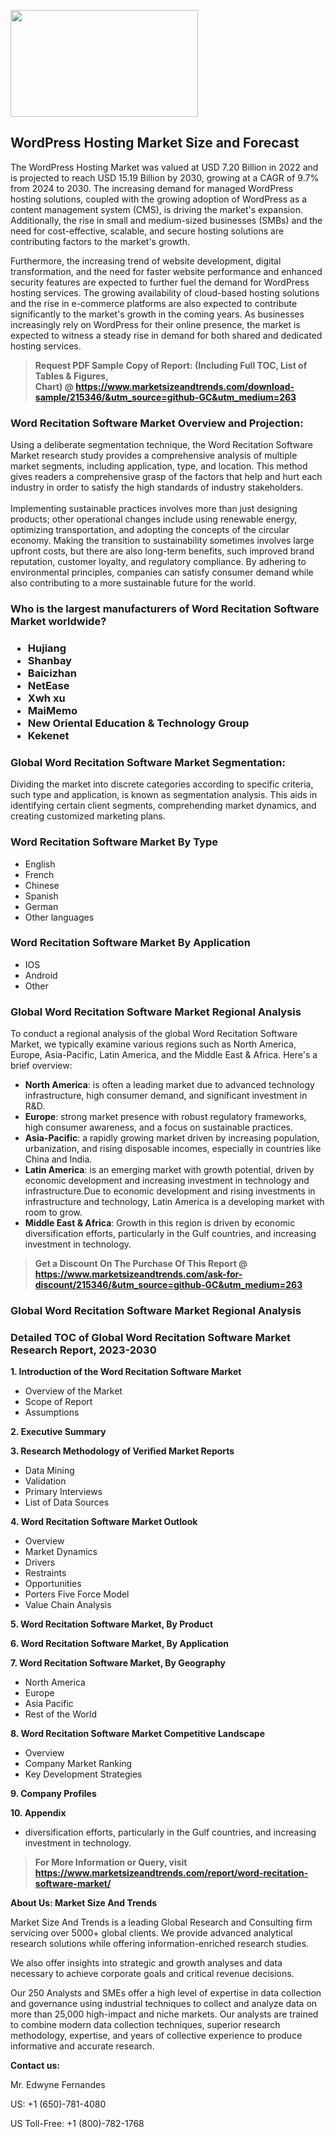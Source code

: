 <p><img class="alignnone size-medium wp-image-20088" src="https://ffe5etoiles.com/wp-content/uploads/2024/12/MST1-300x171.png" alt="" width="300" height="171" /></p><h2>WordPress Hosting Market Size and Forecast</h2><p>The WordPress Hosting Market was valued at USD 7.20 Billion in 2022 and is projected to reach USD 15.19 Billion by 2030, growing at a CAGR of 9.7% from 2024 to 2030. The increasing demand for managed WordPress hosting solutions, coupled with the growing adoption of WordPress as a content management system (CMS), is driving the market's expansion. Additionally, the rise in small and medium-sized businesses (SMBs) and the need for cost-effective, scalable, and secure hosting solutions are contributing factors to the market's growth.</p><p>Furthermore, the increasing trend of website development, digital transformation, and the need for faster website performance and enhanced security features are expected to further fuel the demand for WordPress hosting services. The growing availability of cloud-based hosting solutions and the rise in e-commerce platforms are also expected to contribute significantly to the market's growth in the coming years. As businesses increasingly rely on WordPress for their online presence, the market is expected to witness a steady rise in demand for both shared and dedicated hosting services.</p></p><blockquote id="" class=""><strong>Request PDF Sample Copy of Report: (Including Full TOC, List of Tables &amp; Figures, Chart)&nbsp;@&nbsp;<strong><a href="https://www.marketsizeandtrends.com/download-sample/215346/&utm_source=github-GC&utm_medium=263" target="_blank">https://www.marketsizeandtrends.com/download-sample/215346/&utm_source=github-GC&utm_medium=263</a></strong></strong></blockquote><h3 id="" class="">Word Recitation Software Market&nbsp;Overview and Projection:</h3><p id="" class="">Using a deliberate segmentation technique, the Word Recitation Software Market research study provides a comprehensive analysis of multiple market segments, including application, type, and location. This method gives readers a comprehensive grasp of the factors that help and hurt each industry in order to satisfy the high standards of industry stakeholders. <br /> <br />Implementing sustainable practices involves more than just designing products; other operational changes include using renewable energy, optimizing transportation, and adopting the concepts of the circular economy. Making the transition to sustainability sometimes involves large upfront costs, but there are also long-term benefits, such improved brand reputation, customer loyalty, and regulatory compliance. By adhering to environmental principles, companies can satisfy consumer demand while also contributing to a more sustainable future for the world.</p><h3 id="" class="">Who is the largest manufacturers of&nbsp;Word Recitation Software Market worldwide?</h3><h3 class=""><p><ul><li>Hujiang </li><li> Shanbay </li><li> Baicizhan </li><li> NetEase </li><li> Xwh xu </li><li> MaiMemo </li><li> New Oriental Education & Technology Group </li><li> Kekenet</li></ul></p></h3><h3 id="" class="">Global&nbsp;Word Recitation Software Market Segmentation:</h3><p id="" class="">Dividing the market into discrete categories according to specific criteria, such type and application, is known as segmentation analysis. This aids in identifying certain client segments, comprehending market dynamics, and creating customized marketing plans.</p><h3 id="" class="">Word Recitation Software Market&nbsp;By Type</h3><p><p><ul><li>English</li><li> French</li><li> Chinese</li><li> Spanish</li><li> German</li><li> Other languages</p></li></ul></p></p><h3 id="" class="">Word Recitation Software Market&nbsp;By Application</h3><p class=""><p><ul><li>IOS</li><li> Android</li><li> Other</li></ul></p></p><h3 id="" class="">Global Word Recitation Software Market Regional Analysis</h3><p id="" class="">To conduct a regional analysis of the global Word Recitation Software Market, we typically examine various regions such as North America, Europe, Asia-Pacific, Latin America, and the Middle East &amp; Africa. Here's a brief overview:</p><ul><li><strong>North America</strong>: is often a leading market due to advanced technology infrastructure, high consumer demand, and significant investment in R&amp;D.</li><li><strong>Europe</strong>: strong market presence with robust regulatory frameworks, high consumer awareness, and a focus on sustainable practices.</li><li><strong>Asia-Pacific</strong>: a rapidly growing market driven by increasing population, urbanization, and rising disposable incomes, especially in countries like China and India.</li><li><strong>Latin America</strong>: is an emerging market with growth potential, driven by economic development and increasing investment in technology and infrastructure.Due to economic development and rising investments in infrastructure and technology, Latin America is a developing market with room to grow.</li><li><strong>Middle East &amp; Africa</strong>: Growth in this region is driven by economic diversification efforts, particularly in the Gulf countries, and increasing investment in technology.</li></ul><blockquote id="" class=""><strong>Get a Discount On The Purchase Of This Report @ <strong><a href="https://www.marketsizeandtrends.com/ask-for-discount/215346/&utm_source=github-GC&utm_medium=263" target="_blank">https://www.marketsizeandtrends.com/ask-for-discount/215346/&utm_source=github-GC&utm_medium=263</a></strong></strong></blockquote><h3 id="" class="">Global Word Recitation Software Market Regional Analysis</h3><h3 id="" class="">Detailed TOC of Global Word Recitation Software Market Research Report, 2023-2030</h3><p id="" class=""><strong>1. Introduction of the Word Recitation Software Market</strong></p><ul><li>Overview of the Market</li><li>Scope of Report</li><li>Assumptions</li></ul><p id="" class=""><strong>2. Executive Summary</strong></p><p id="" class=""><strong>3. Research Methodology of Verified Market Reports</strong></p><ul><li>Data Mining</li><li>Validation</li><li>Primary Interviews</li><li>List of Data Sources</li></ul><p id="" class=""><strong>4. Word Recitation Software Market Outlook</strong></p><ul><li>Overview</li><li>Market Dynamics</li><li>Drivers</li><li>Restraints</li><li>Opportunities</li><li>Porters Five Force Model</li><li>Value Chain Analysis</li></ul><p id="" class=""><strong>5. Word Recitation Software Market, By Product</strong></p><p id="" class=""><strong>6. Word Recitation Software Market, By Application</strong></p><p id="" class=""><strong>7. Word Recitation Software Market, By Geography</strong></p><ul><li>North America</li><li>Europe</li><li>Asia Pacific</li><li>Rest of the World</li></ul><p id="" class=""><strong>8. Word Recitation Software Market Competitive Landscape</strong></p><ul><li>Overview</li><li>Company Market Ranking</li><li>Key Development Strategies</li></ul><p id="" class=""><strong>9. Company Profiles</strong></p><p id="" class=""><strong>10. Appendix</strong></p><ul><li>diversification efforts, particularly in the Gulf countries, and increasing investment in technology.</li></ul><blockquote id="" class=""><strong>For More Information or Query, visit <strong><strong><a href="https://www.marketsizeandtrends.com/report/word-recitation-software-market/" target="_blank">https://www.marketsizeandtrends.com/report/word-recitation-software-market/</a></strong></strong></strong></blockquote><p id="" class=""><strong>About Us: Market Size And Trends</strong></p><p id="" class="">Market Size And Trends is a leading Global Research and Consulting firm servicing over 5000+ global clients. We provide advanced analytical research solutions while offering information-enriched research studies.</p><p id="" class="">We also offer insights into strategic and growth analyses and data necessary to achieve corporate goals and critical revenue decisions.</p><p id="" class="">Our 250 Analysts and SMEs offer a high level of expertise in data collection and governance using industrial techniques to collect and analyze data on more than 25,000 high-impact and niche markets. Our analysts are trained to combine modern data collection techniques, superior research methodology, expertise, and years of collective experience to produce informative and accurate research.</p><p id="" class=""><strong>Contact us:</strong></p><p id="" class="">Mr. Edwyne Fernandes</p><p id="" class="">US: +1 (650)-781-4080</p><p id="" class="">US Toll-Free: +1 (800)-782-1768</p>
